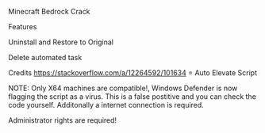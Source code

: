 Minecraft Bedrock Crack

Features

Uninstall and Restore to Original

Delete automated task

Credits
https://stackoverflow.com/a/12264592/101634 = Auto Elevate Script

NOTE: Only X64 machines are compatible!, Windows Defender is now flagging the script as a virus. This is a false postitive and you can check the code yourself. Additonally a internet connection is required.

Administrator rights are required!
